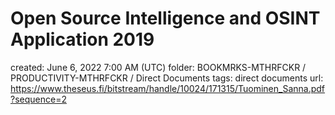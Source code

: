 # Open Source Intelligence and OSINT Application 2019

created: June 6, 2022 7:00 AM (UTC)
folder: BOOKMRKS-MTHRFCKR / PRODUCTIVITY-MTHRFCKR / Direct Documents
tags: direct documents
url: https://www.theseus.fi/bitstream/handle/10024/171315/Tuominen_Sanna.pdf?sequence=2